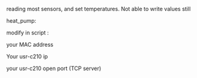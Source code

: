 reading most sensors, and set temperatures.
Not able to write values still

heat_pump:

modify in script :

your MAC address

Your usr-c210 ip

your usr-c210 open port (TCP server)


